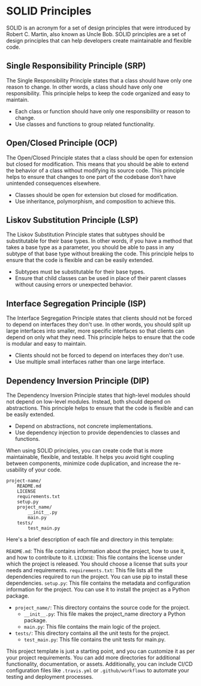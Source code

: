 # SOLID Principles

SOLID is an acronym for a set of design principles that were introduced by Robert C. Martin, also known as Uncle Bob.
SOLID principles are a set of design principles that can help developers create maintainable and flexible code.

## Single Responsibility Principle (SRP)

The Single Responsibility Principle states that a class should have only one reason to change. In other words, a class
should have only one responsibility. This principle helps to keep the code organized and easy to maintain.

- Each class or function should have only one responsibility or reason to change.
- Use classes and functions to group related functionality.

## Open/Closed Principle (OCP)

The Open/Closed Principle states that a class should be open for extension but closed for modification. This means that
you should be able to extend the behavior of a class without modifying its source code. This principle helps to ensure
that changes to one part of the codebase don't have unintended consequences elsewhere.

- Classes should be open for extension but closed for modification.
- Use inheritance, polymorphism, and composition to achieve this.

## Liskov Substitution Principle (LSP)

The Liskov Substitution Principle states that subtypes should be substitutable for their base types. In other words, if
you have a method that takes a base type as a parameter, you should be able to pass in any subtype of that base type
without breaking the code. This principle helps to ensure that the code is flexible and can be easily extended.

- Subtypes must be substitutable for their base types.
- Ensure that child classes can be used in place of their parent classes without causing errors or unexpected behavior.

## Interface Segregation Principle (ISP)

The Interface Segregation Principle states that clients should not be forced to depend on interfaces they don't use. In
other words, you should split up large interfaces into smaller, more specific interfaces so that clients can depend on
only what they need. This principle helps to ensure that the code is modular and easy to maintain.

- Clients should not be forced to depend on interfaces they don't use.
- Use multiple small interfaces rather than one large interface.

## Dependency Inversion Principle (DIP)

The Dependency Inversion Principle states that high-level modules should not depend on low-level modules. Instead, both
should depend on abstractions. This principle helps to ensure that the code is flexible and can be easily extended.

- Depend on abstractions, not concrete implementations.
- Use dependency injection to provide dependencies to classes and functions.

When using SOLID principles, you can create code that is more maintainable, flexible, and testable. It helps you avoid
tight coupling between components, minimize code duplication, and increase the re-usability of your code.









```
project-name/
    README.md
    LICENSE
    requirements.txt
    setup.py
    project_name/
        __init__.py
        main.py
    tests/
        test_main.py

```

Here's a brief description of each file and directory in this template:

`README.md`: This file contains information about the project, how to use it, and how to contribute to it.
`LICENSE`: This file contains the license under which the project is released. You should choose a license that suits
your
needs and requirements.
`requirements.txt`: This file lists all the dependencies required to run the project. You can use pip to install these
dependencies.
`setup.py`: This file contains the metadata and configuration information for the project. You can use it to install the
project as a Python package.

- `project_name/`: This directory contains the source code for the project.
    - `__init__.py`: This file makes the project_name directory a Python package.
    - `main.py`: This file contains the main logic of the project.
- `tests/`: This directory contains all the unit tests for the project.
    - `test_main.py`: This file contains the unit tests for main.py.

This project template is just a starting point, and you can customize it as per your project requirements. You can add
more directories for additional functionality, documentation, or assets. Additionally, you can include CI/CD
configuration files like `.travis.yml` or `.github/workflows` to automate your testing and deployment processes.